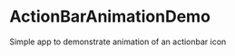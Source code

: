 ActionBarAnimationDemo
======================

Simple app to demonstrate animation of an actionbar icon
